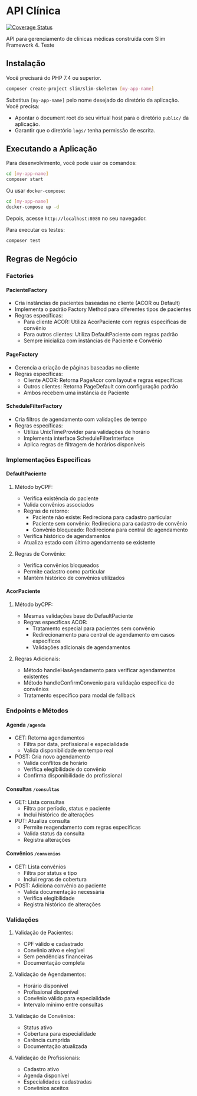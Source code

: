 # API Clínica

[![Coverage Status](https://coveralls.io/repos/github/slimphp/Slim-Skeleton/badge.svg?branch=master)](https://coveralls.io/github/slimphp/Slim-Skeleton?branch=master)

API para gerenciamento de clínicas médicas construída com Slim Framework 4. Teste

## Instalação

Você precisará do PHP 7.4 ou superior.

```bash
composer create-project slim/slim-skeleton [my-app-name]
```

Substitua `[my-app-name]` pelo nome desejado do diretório da aplicação. Você precisa:

* Apontar o document root do seu virtual host para o diretório `public/` da aplicação.
* Garantir que o diretório `logs/` tenha permissão de escrita.

## Executando a Aplicação

Para desenvolvimento, você pode usar os comandos:

```bash
cd [my-app-name]
composer start
```

Ou usar `docker-compose`:
```bash
cd [my-app-name]
docker-compose up -d
```
Depois, acesse `http://localhost:8080` no seu navegador.

Para executar os testes:
```bash
composer test
```

## Regras de Negócio

### Factories

#### PacienteFactory
- Cria instâncias de pacientes baseadas no cliente (ACOR ou Default)
- Implementa o padrão Factory Method para diferentes tipos de pacientes
- Regras específicas:
  - Para cliente ACOR: Utiliza AcorPaciente com regras específicas de convênio
  - Para outros clientes: Utiliza DefaultPaciente com regras padrão
  - Sempre inicializa com instâncias de Paciente e Convênio

#### PageFactory
- Gerencia a criação de páginas baseadas no cliente
- Regras específicas:
  - Cliente ACOR: Retorna PageAcor com layout e regras específicas
  - Outros clientes: Retorna PageDefault com configuração padrão
  - Ambos recebem uma instância de Paciente

#### ScheduleFilterFactory
- Cria filtros de agendamento com validações de tempo
- Regras específicas:
  - Utiliza UnixTimeProvider para validações de horário
  - Implementa interface ScheduleFilterInterface
  - Aplica regras de filtragem de horários disponíveis

### Implementações Específicas

#### DefaultPaciente
1. Método byCPF:
   - Verifica existência do paciente
   - Valida convênios associados
   - Regras de retorno:
     - Paciente não existe: Redireciona para cadastro particular
     - Paciente sem convênio: Redireciona para cadastro de convênio
     - Convênio bloqueado: Redireciona para central de agendamento
   - Verifica histórico de agendamentos
   - Atualiza estado com último agendamento se existente

2. Regras de Convênio:
   - Verifica convênios bloqueados
   - Permite cadastro como particular
   - Mantém histórico de convênios utilizados

#### AcorPaciente
1. Método byCPF:
   - Mesmas validações base do DefaultPaciente
   - Regras específicas ACOR:
     - Tratamento especial para pacientes sem convênio
     - Redirecionamento para central de agendamento em casos específicos
     - Validações adicionais de agendamentos

2. Regras Adicionais:
   - Método handleHasAgendamento para verificar agendamentos existentes
   - Método handleConfirmConvenio para validação específica de convênios
   - Tratamento específico para modal de fallback

### Endpoints e Métodos

#### Agenda `/agenda`
- GET: Retorna agendamentos
  - Filtra por data, profissional e especialidade
  - Valida disponibilidade em tempo real
- POST: Cria novo agendamento
  - Valida conflitos de horário
  - Verifica elegibilidade do convênio
  - Confirma disponibilidade do profissional

#### Consultas `/consultas`
- GET: Lista consultas
  - Filtra por período, status e paciente
  - Inclui histórico de alterações
- PUT: Atualiza consulta
  - Permite reagendamento com regras específicas
  - Valida status da consulta
  - Registra alterações

#### Convênios `/convenios`
- GET: Lista convênios
  - Filtra por status e tipo
  - Inclui regras de cobertura
- POST: Adiciona convênio ao paciente
  - Valida documentação necessária
  - Verifica elegibilidade
  - Registra histórico de alterações

### Validações

1. Validação de Pacientes:
   - CPF válido e cadastrado
   - Convênio ativo e elegível
   - Sem pendências financeiras
   - Documentação completa

2. Validação de Agendamentos:
   - Horário disponível
   - Profissional disponível
   - Convênio válido para especialidade
   - Intervalo mínimo entre consultas

3. Validação de Convênios:
   - Status ativo
   - Cobertura para especialidade
   - Carência cumprida
   - Documentação atualizada

4. Validação de Profissionais:
   - Cadastro ativo
   - Agenda disponível
   - Especialidades cadastradas
   - Convênios aceitos
